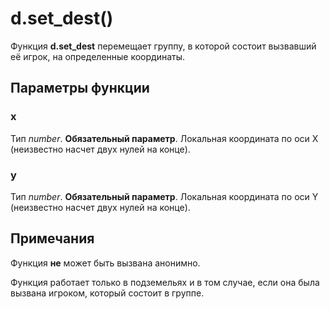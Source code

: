 # d.set_dest()
Функция **d.set_dest** перемещает группу, в которой состоит вызвавший её игрок, на определенные координаты.

## Параметры функции
### x
Тип *number*. **Обязательный параметр**. Локальная координата по оси X (неизвестно насчет двух нулей на конце).

### y
Тип *number*. **Обязательный параметр**. Локальная координата по оси Y (неизвестно насчет двух нулей на конце).

## Примечания
Функция **не** может быть вызвана анонимно.

Функция работает только в подземельях и в том случае, если она была вызвана игроком, который состоит в группе.